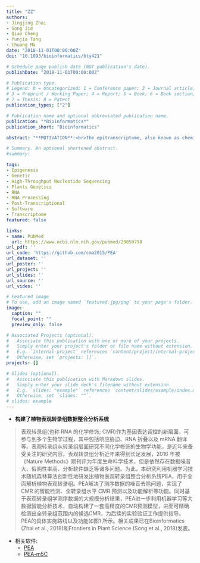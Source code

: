 ```yaml
---
title: "ZZ"
authors:
- Jingjing Zhai
- Song Jie
- Qian Cheng
- Yunjia Tang
- Chuang Ma
date: "2018-11-01T00:00:00Z"
doi: "10.1093/bioinformatics/bty421"

# Schedule page publish date (NOT publication's date).
publishDate: "2018-11-01T00:00:00Z"

# Publication type.
# Legend: 0 = Uncategorized; 1 = Conference paper; 2 = Journal article;
# 3 = Preprint / Working Paper; 4 = Report; 5 = Book; 6 = Book section;
# 7 = Thesis; 8 = Patent
publication_types: ["2"]

# Publication name and optional abbreviated publication name.
publication: "*Bioinformatics*"
publication_short: "Bioinformatics"

abstract: "**MOTIVATION**:<br>The epitranscriptome, also known as chemical modifications of RNA (CMRs), is a newly discovered layer of gene regulation, the biological importance of which emerged through analysis of only a small fraction of CMRs detected by high-throughput sequencing technologies. Understanding of the epitranscriptome is hampered by the absence of computational tools for the systematic analysis of epitranscriptome sequencing data. In addition, no tools have yet been designed for accurate prediction of CMRs in plants, or to extend epitranscriptome analysis from a fraction of the transcriptome to its entirety.<br>**RESULTS**:<br>Here, we introduce PEA, an integrated R toolkit to facilitate the analysis of plant epitranscriptome data. The PEA toolkit contains a comprehensive collection of functions required for read mapping, CMR calling, motif scanning and discovery and gene functional enrichment analysis. PEA also takes advantage of machine learning (ML) technologies for transcriptome-scale CMR prediction, with high prediction accuracy, using the Positive Samples Only Learning algorithm, which addresses the two-class classification problem by using only positive samples (CMRs), in the absence of negative samples (non-CMRs). Hence PEA is a versatile epitranscriptome analysis pipeline covering CMR calling, prediction and annotation and we describe its application to predict N6-methyladenosine (m6A) modifications in Arabidopsis thaliana. Experimental results demonstrate that the toolkit achieved 71.6% sensitivity and 73.7% specificity, which is superior to existing m6A predictors. PEA is potentially broadly applicable to the in-depth study of epitranscriptomics.<br>**AVAILABILITY AND IMPLEMENTATION**:<br>PEA Docker image is available at https://hub.docker.com/r/malab/pea, source codes and user manual are available at https://github.com/cma2015/PEA."

# Summary. An optional shortened abstract.
#summary: 

tags:
- Epigenesis
- Genetic
- High-Throughput Nucleotide Sequencing
- Plants Genetics
- RNA
- RNA Processing
- Post-Transcriptional
- Software
- Transcriptome
featured: false

links:
- name: PubMed
  url: https://www.ncbi.nlm.nih.gov/pubmed/29850798
url_pdf: ''
url_code: 'https://github.com/cma2015/PEA'
url_dataset: ''
url_poster: ''
url_project: ''
url_slides: ''
url_source: ''
url_video: ''

# Featured image
# To use, add an image named `featured.jpg/png` to your page's folder. 
image:
  caption: ""
  focal_point: ""
  preview_only: false

# Associated Projects (optional).
#   Associate this publication with one or more of your projects.
#   Simply enter your project's folder or file name without extension.
#   E.g. `internal-project` references `content/project/internal-project/index.md`.
#   Otherwise, set `projects: []`.
projects: []

# Slides (optional).
#   Associate this publication with Markdown slides.
#   Simply enter your slide deck's filename without extension.
#   E.g. `slides: "example"` references `content/slides/example/index.md`.
#   Otherwise, set `slides: ""`.
# slides: example
---
```


- **构建了植物表观转录组数据整合分析系统**

> 表观转录组(也称 RNA 的化学修饰; CMR)作为基因表达调控的新层面，可参与到多个生物学过程，其中包括响应胁迫、RNA 折叠以及 mRNA 翻译等。表观转录组从转录组层面研究不同化学修饰的生物学功能，是近年来备受关注的研究内容。表观转录组分析近年来得到长足发展，2016 年被《Nature Methods》期刊评为年度生命科学技术，但是依然存在数据噪音大、假阴性率高、分析软件缺乏等诸多问题。为此，本研究利用机器学习技术随机森林算法创新性地研发出植物表观转录组整合分析系统PEA，用于全面解析植物表观转录组。PEA解决了测序数据的噪音去除问题，实现了 CMR 的智能检测、全转录组水平 CMR 预测以及功能解析等功能。同时基于表观转录组学测序数据的大规模分析结果，PEA进一步利用机器学习等大数据智能分析技术，自动构建了一套高精度的CMR预测模型，进而可精确检测出全转录组范围内的候选CMR，为后续的实验验证工作提供指导。PEA的具体实施路线以及功能如图1 所示。相关成果已在Bioinformatics (Zhai et al., 2018)和Frontiers in Plant Science (Song et al., 2018)发表。<br>

 + 相关软件: <br>
   * [PEA](http://bioinfo.nwafu.edu.cn/software/pea/)
   * [PEA-m5C](http://bioinfo.nwafu.edu.cn/software/peam5c/)
